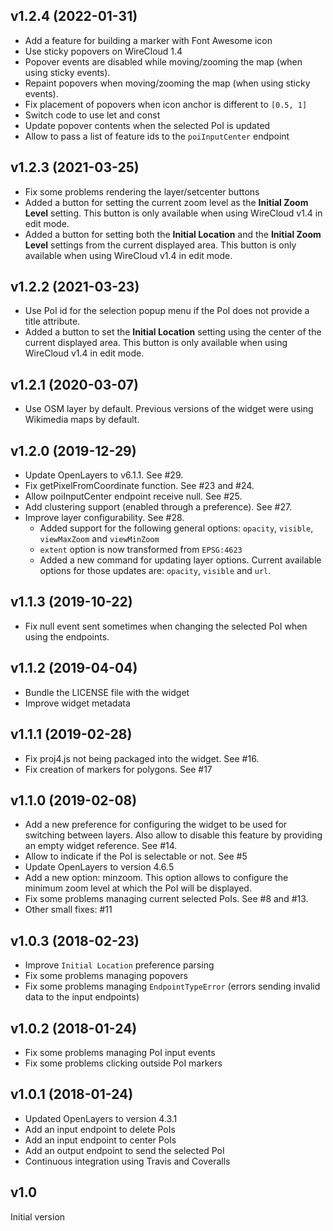 ## v1.2.4 (2022-01-31)

- Add a feature for building a marker with Font Awesome icon
- Use sticky popovers on WireCloud 1.4
- Popover events are disabled while moving/zooming the map (when using sticky
  events).
- Repaint popovers when moving/zooming the map (when using sticky events).
- Fix placement of popovers when icon anchor is different to `[0.5, 1]`
- Switch code to use let and const
- Update popover contents when the selected PoI is updated
- Allow to pass a list of feature ids to the `poiInputCenter` endpoint


## v1.2.3 (2021-03-25)

- Fix some problems rendering the layer/setcenter buttons
- Added a button for setting the current zoom level as the **Initial Zoom
    Level** setting. This button is only available when using WireCloud v1.4 in
    edit mode.
- Added a button for setting both the **Initial Location** and the **Initial
    Zoom Level** settings from the current displayed area. This button is only
    available when using WireCloud v1.4 in edit mode.


## v1.2.2 (2021-03-23)

- Use PoI id for the selection popup menu if the PoI does not provide a title
    attribute.
- Added a button to set the **Initial Location** setting using the center of the
    current displayed area. This button is only available when using WireCloud
    v1.4 in edit mode.


## v1.2.1 (2020-03-07)

- Use OSM layer by default. Previous versions of the widget were using Wikimedia
    maps by default.


## v1.2.0 (2019-12-29)

- Update OpenLayers to v6.1.1. See #29.
- Fix getPixelFromCoordinate function. See #23 and #24.
- Allow poiInputCenter endpoint receive null. See #25.
- Add clustering support (enabled through a preference). See #27.
- Improve layer configurability. See #28.
    - Added support for the following general options: `opacity`, `visible`,
      `viewMaxZoom` and `viewMinZoom`
    - `extent` option is now transformed from `EPSG:4623`
    - Added a new command for updating layer options. Current available options
      for those updates are: `opacity`, `visible` and `url`.


## v1.1.3 (2019-10-22)

- Fix null event sent sometimes when changing the selected PoI when using the
    endpoints.


## v1.1.2 (2019-04-04)

- Bundle the LICENSE file with the widget
- Improve widget metadata


## v1.1.1 (2019-02-28)

- Fix proj4.js not being packaged into the widget. See #16.
- Fix creation of markers for polygons. See #17


## v1.1.0 (2019-02-08)

- Add a new preference for configuring the widget to be used for switching
    between layers. Also allow to disable this feature by providing an empty
    widget reference. See #14.
- Allow to indicate if the PoI is selectable or not. See #5
- Update OpenLayers to version 4.6.5
- Add a new option: minzoom. This option allows to configure the minimum zoom
    level at which the PoI will be displayed.
- Fix some problems managing current selected PoIs. See #8 and #13.
- Other small fixes: #11


## v1.0.3 (2018-02-23)

- Improve `Initial Location` preference parsing
- Fix some problems managing popovers
- Fix some problems managing `EndpointTypeError` (errors sending invalid data to
    the input endpoints)


## v1.0.2 (2018-01-24)

- Fix some problems managing PoI input events
- Fix some problems clicking outside PoI markers


## v1.0.1 (2018-01-24)

- Updated OpenLayers to version 4.3.1
- Add an input endpoint to delete PoIs
- Add an input endpoint to center PoIs
- Add an output endpoint to send the selected PoI
- Continuous integration using Travis and Coveralls


## v1.0

Initial version
